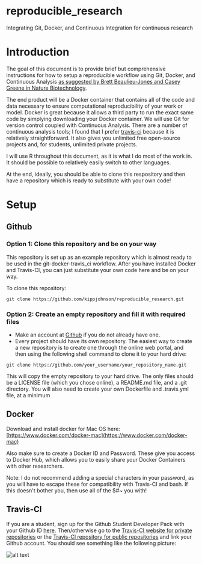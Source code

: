 # reproducible_research
Integrating Git, Docker, and Continuous Integration for continuous research

# Introduction

The goal of this document is to provide brief but comprehensive instructions for how to setup a reproducible workflow using Git, Docker, and Continuous Analysis [as suggested by Brett Beaulieu-Jones and Casey Greene in Nature Biotechnology](http://www.nature.com/nbt/journal/v35/n4/abs/nbt.3780.html "Reproducibility of computational workflows is automated using continuous analysis").

The end product will be a Docker container that contains all of the code and data necessary to ensure computational reproducibility of your work or model. Docker is great because it allows a third party to run the exact same code by simplying downloading your Docker container. We will use Git for version control coupled with Continuous Analysis. There are a number of continuous analysis tools; I found that I prefer [travis-ci](https://travis-ci.com) because it is relatively straightforward. It also gives you unlimited free open-source projects and, for students, unlimited private projects.

 I will use R throughout this document, as it is what I do most of the work in. It should be possible to relatively easily switch to other languages.

 At the end, ideally, you should be able to clone this respository and then have a repository which is ready to substitute with your own code!

# Setup

## Github

### Option 1: Clone this repository and be on your way

This repository is set up as an example repository which is almost ready to be used in the git-docker-travis_ci workflow. After you have installed Docker and Travis-CI, you can just substitute your own code here and be on your way.

To clone this repository:

```shell
git clone https://github.com/kippjohnson/reproducible_research.git
```


### Option 2: Create an empty repository and fill it with required files
* Make an account at [Github](https://www.github.com/) if you do not already have one.
* Every project should have its own repository. The easiest way to create a new repository is to create one through the online web portal, and then using the following shell command to clone it to your hard drive:

```shell
git clone https://github.com/your_username/your_repository_name.git
```

This will copy the empty repository to your hard drive. The only files should be a LICENSE file (which you chose online), a README.md file, and a .git directory. You will also need to create your own Dockerfile and .travis.yml file, at a minimum

## Docker

Download and install docker for Mac OS here: [https://www.docker.com/docker-mac](https://www.docker.com/docker-mac)

Also make sure to create a Docker ID and Password. These give you access to Docker Hub, which allows you to easily share your Docker Containers with other researchers.

Note: I do not recommend adding a special characters in your password, as you will have to escape these for compatibility with Travis-CI and bash. If this doesn't bother you, then use all of the $#~ you with!

## Travis-CI

If you are a student, sign up for the Github Student Developer Pack with your Github ID [here](https://education.github.com/pack). Then/otherwise go to the [Travis-CI website for private repositories](https://travis-ci.com) or the [Travis-CI repository for public repositories]((https://travis-ci.com)) and link your Github account. You should see something like the following picture:

![alt text](https://github.com/kippjohnson/reproducible_research/img/Travis_CI_private_repos.png "Travis CI Screenshot")
